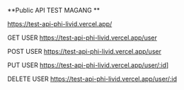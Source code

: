 **Public API TEST MAGANG **

https://test-api-phi-livid.vercel.app/ 

GET USER https://test-api-phi-livid.vercel.app/user

POST USER https://test-api-phi-livid.vercel.app/user

PUT USER https://test-api-phi-livid.vercel.app/user/:id]

DELETE USER https://test-api-phi-livid.vercel.app/user/:id
